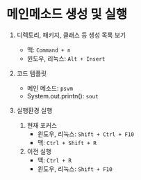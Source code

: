 # 메인메소드 생성 및 실행

1. 디렉토리, 패키지, 클래스 등 생성 목록 보기
    - 맥: `Command + n`
    - 윈도우, 리눅스: `Alt + Insert`

2. 코드 템플릿
    - 메인 메소드: `psvm`
    - System.out.printn(): `sout`

3. 실행환경 실행
    1. 현재 포커스
        - 윈도우, 리눅스: `Shift + Ctrl + F10`
        - 맥: `Ctrl + Shift + R`
    2. 이전 실행
        - 맥: `Ctrl + R`
        - 윈도우, 리눅스: `Shift + F10`
